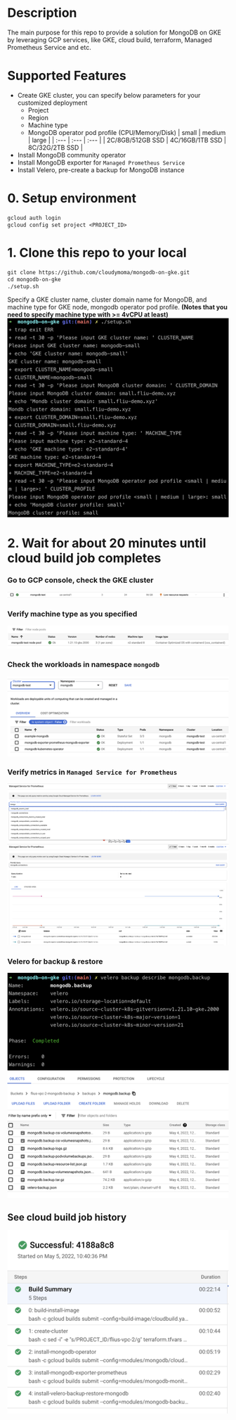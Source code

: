 # Description
The main purpose for this repo to provide a solution for MongoDB on GKE by leveraging GCP services, like GKE, cloud build, terraform, Managed Prometheus Service and etc.

# Supported Features
- Create GKE cluster, you can specify below parameters for your customized deployment
  - Project
  - Region
  - Machine type
  - MongoDB operator pod profile (CPU/Memory/Disk)
  | small | medium | large |
  | :--- | :--- | :--- |
  | 2C/8GB/512GB SSD | 4C/16GB/1TB SSD | 8C/32G/2TB SSD |
- Install MongoDB community operator
- Install MongoDB exporter for `Managed Prometheus Service`
- Install Velero, pre-create a backup for MongoDB instance

# 0. Setup environment
```
gcloud auth login
gcloud config set project <PROJECT_ID>
```

# 1. Clone this repo to your local
```
git clone https://github.com/cloudymoma/mongodb-on-gke.git
cd mongodb-on-gke
./setup.sh
```
Specify a GKE cluster name, cluster domain name for MongoDB, and machine type for GKE node, mongodb operator pod profile. <B>(Notes that you need to specify machine type with >= 4vCPU at least)</B>
<img src="screenshot/1.png">

# 2. Wait for about 20 minutes until cloud build job completes

### Go to GCP console, check the GKE cluster
<img src="screenshot/2.png">

### Verify machine type as you specified
<img src="screenshot/3.png">

### Check the workloads in namespace `mongodb`
<img src="screenshot/4.png">

### Verify metrics in `Managed Service for Prometheus`
<img src="screenshot/5.png">
<img src="screenshot/6.png">

### Velero for backup & restore
<img src="screenshot/7.png">
<img src="screenshot/8.png">

## See cloud build job history
<img src="screenshot/9.png">

